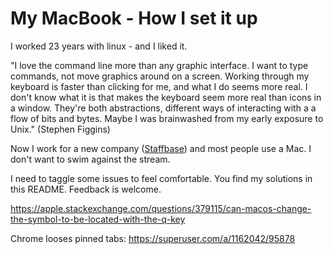 # My MacBook - How I set it up

I worked 23 years with linux - and I liked it. 

"I love the command line more than any graphic interface. I want to type commands, not move graphics around on a screen. Working through my keyboard is faster than clicking for me, and what I do seems more real. I don't know what it is that makes the keyboard seem more real than icons in a window. They're both abstractions, different ways of interacting with a a flow of bits and bytes. Maybe I was brainwashed from my early exposure to Unix." (Stephen Figgins)

Now I work for a new company ([Staffbase](https://staffbase.com/)) and most people use a Mac. I don't want to swim against the stream. 

I need to taggle some issues to feel comfortable. You find my solutions in this README. Feedback is welcome.

https://apple.stackexchange.com/questions/379115/can-macos-change-the-symbol-to-be-located-with-the-q-key


Chrome looses pinned tabs:
https://superuser.com/a/1162042/95878
